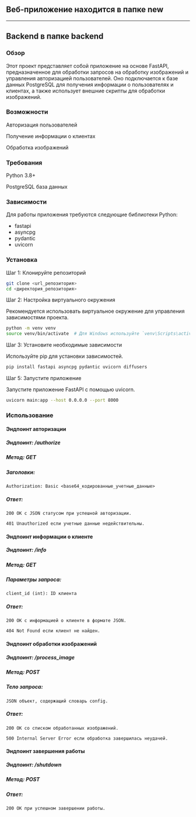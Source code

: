 ## Веб-приложение находится в папке new
---
## Backend в папке backend

### Обзор
Этот проект представляет собой приложение на основе FastAPI, предназначенное для обработки запросов на обработку изображений и управления авторизацией пользователей. Оно подключается к базе данных PostgreSQL для получения информации о пользователях и клиентах, а также использует внешние скрипты для обработки изображений.

### Возможности
Авторизация пользователей

Получение информации о клиентах

Обработка изображений

### Требования
Python 3.8+

PostgreSQL база данных

### Зависимости

Для работы приложения требуются следующие библиотеки Python:
* fastapi
* asyncpg
* pydantic
* uvicorn

### Установка
Шаг 1: Клонируйте репозиторий
```bash
git clone <url_репозитория>
cd <директория_репозитория>
```
Шаг 2: Настройка виртуального окружения

Рекомендуется использовать виртуальное окружение для управления зависимостями проекта.

```bash
python -m venv venv
source venv/bin/activate  # Для Windows используйте `venv\Scripts\activate`
```
Шаг 3: Установите необходимые зависимости

Используйте pip для установки зависимостей.

```bash
pip install fastapi asyncpg pydantic uvicorn diffusers
```

Шаг 5: Запустите приложение

Запустите приложение FastAPI с помощью uvicorn.

```bash
uvicorn main:app --host 0.0.0.0 --port 8000
```

### Использование
#### Эндпоинт авторизации
##### Эндпоинт: /authorize

##### Метод: GET

##### Заголовки:

    Authorization: Basic <base64_кодированные_учетные_данные>

##### Ответ:

    200 OK с JSON статусом при успешной авторизации.

    401 Unauthorized если учетные данные недействительны.

#### Эндпоинт информации о клиенте
##### Эндпоинт: /info

##### Метод: GET

##### Параметры запроса:

    client_id (int): ID клиента

##### Ответ:

    200 OK с информацией о клиенте в формате JSON.

    404 Not Found если клиент не найден.

#### Эндпоинт обработки изображений
##### Эндпоинт: /process_image
##### Метод: POST
##### Тело запроса:
    JSON объект, содержащий словарь config.
##### Ответ:
    200 OK со списком обработанных изображений.
    
    500 Internal Server Error если обработка завершилась неудачей.
#### Эндпоинт завершения работы
##### Эндпоинт: /shutdown
##### Метод: POST
##### Ответ:
    200 OK при успешном завершении работы.
